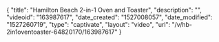 {
    "title": "Hamilton Beach 2-in-1 Oven and Toaster",
    "description": "",
    "videoid": "163987617",
    "date_created": "1527008057",
    "date_modified": "1527260719",
    "type": "captivate",
    "layout": "video",
    "url": "\/v\/hb-2in1oventoaster-64820170\/163987617"
}